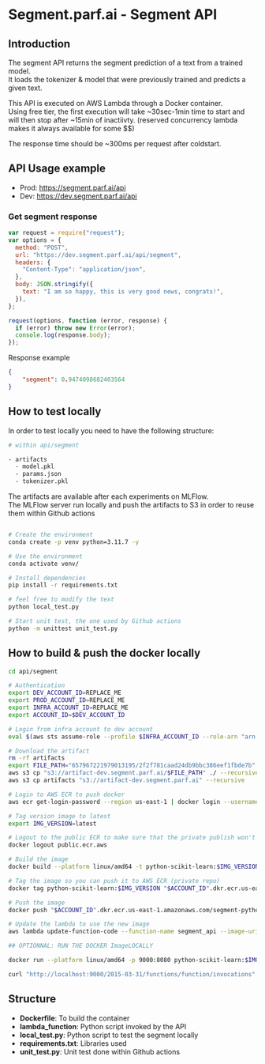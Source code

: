 # Segment.parf.ai - Segment API

## Introduction

The segment API returns the segment prediction of a text from a trained model.  
It loads the tokenizer & model that were previously trained and predicts a given text.

This API is executed on AWS Lambda through a Docker container.  
Using free tier, the first execution will take ~30sec-1min time to start and will then stop after ~15min of inactiivty. (reserved concurrency lambda makes it always available for some $$)

The response time should be ~300ms per request after coldstart.

## API Usage example

- Prod: https://segment.parf.ai/api
- Dev: https://dev.segment.parf.ai/api

### Get segment response

```js
var request = require("request");
var options = {
  method: "POST",
  url: "https://dev.segment.parf.ai/api/segment",
  headers: {
    "Content-Type": "application/json",
  },
  body: JSON.stringify({
    text: "I am so happy, this is very good news, congrats!",
  }),
};

request(options, function (error, response) {
  if (error) throw new Error(error);
  console.log(response.body);
});
```

Response example
```json
{
    "segment": 0.9474098682403564
}
```

## How to test locally

In order to test locally you need to have the following structure:

```sh
# within api/segment

- artifacts
  - model.pkl
  - params.json
  - tokenizer.pkl
```

The artifacts are available after each experiments on MLFlow.  
The MLFlow server run locally and push the artifacts to S3 in order to reuse them within Github actions

```sh

# Create the environment
conda create -p venv python=3.11.7 -y

# Use the environment
conda activate venv/

# Install dependencies
pip install -r requirements.txt

# feel free to modify the text
python local_test.py 

# Start unit test, the one used by Github actions
python -m unittest unit_test.py
```

## How to build & push the docker locally

```sh
cd api/segment

# Authentication
export DEV_ACCOUNT_ID=REPLACE_ME
export PROD_ACCOUNT_ID=REPLACE_ME
export INFRA_ACCOUNT_ID=REPLACE_ME
export ACCOUNT_ID=$DEV_ACCOUNT_ID

# Login from infra account to dev account
eval $(aws sts assume-role --profile $INFRA_ACCOUNT_ID --role-arn "arn:aws:iam::"$ACCOUNT_ID":role/provision" --role-session-name AWSCLI-Session | jq -r '.Credentials | "export AWS_ACCESS_KEY_ID=\(.AccessKeyId)\nexport AWS_SECRET_ACCESS_KEY=\(.SecretAccessKey)\nexport AWS_SESSION_TOKEN=\(.SessionToken)\n"')

# Download the artifact
rm -rf artifacts
export FILE_PATH="657967221979013195/2f2f781caad24db9bbc386eef1fbde7b"
aws s3 cp "s3://artifact-dev.segment.parf.ai/$FILE_PATH" ./ --recursive
aws s3 cp artifacts "s3://artifact-dev.segment.parf.ai" --recursive

# Login to AWS ECR to push docker
aws ecr get-login-password --region us-east-1 | docker login --username AWS --password-stdin "$ACCOUNT_ID".dkr.ecr.us-east-1.amazonaws.com/

# Tag version image to latest
export IMG_VERSION=latest

# Logout to the public ECR to make sure that the private publish won't fail
docker logout public.ecr.aws

# Build the image
docker build --platform linux/amd64 -t python-scikit-learn:$IMG_VERSION .

# Tag the image so you can push it to AWS ECR (private repo)
docker tag python-scikit-learn:$IMG_VERSION "$ACCOUNT_ID".dkr.ecr.us-east-1.amazonaws.com/segment-python-scikit-learn:latest

# Push the image
docker push "$ACCOUNT_ID".dkr.ecr.us-east-1.amazonaws.com/segment-python-scikit-learn:latest

# Update the lambda to use the new image
aws lambda update-function-code --function-name segment_api --image-uri "$ACCOUNT_ID".dkr.ecr.us-east-1.amazonaws.com/segment-python-scikit-learn:latest --region us-east-1

## OPTIONNAL: RUN THE DOCKER ImageLOCALLY

docker run --platform linux/amd64 -p 9000:8080 python-scikit-learn:$IMG_VERSION

curl "http://localhost:9000/2015-03-31/functions/function/invocations" -d '{"body": "{\"text\":\"I am so happy this is great news, congrats!\"}"}'
```

## Structure

- **Dockerfile**: To build the container
- **lambda_function**: Python script invoked by the API
- **local_test.py**: Python script to test the segment locally
- **requirements.txt**: Libraries used
- **unit_test.py**: Unit test done within Github actions
